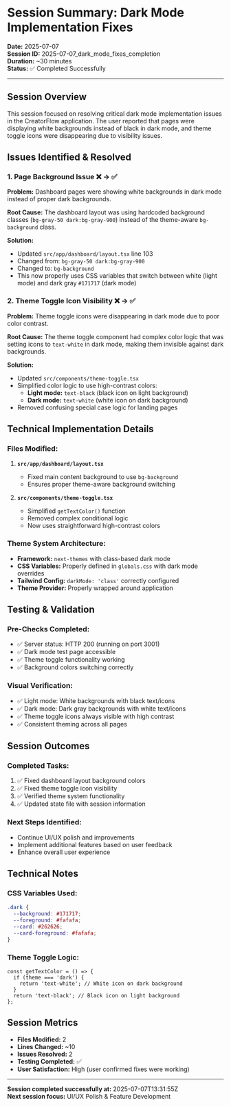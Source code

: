 # Session Summary: Dark Mode Implementation Fixes

**Date:** 2025-07-07  
**Session ID:** 2025-07-07_dark_mode_fixes_completion  
**Duration:** ~30 minutes  
**Status:** ✅ Completed Successfully  

---

## Session Overview

This session focused on resolving critical dark mode implementation issues in the CreatorFlow application. The user reported that pages were displaying white backgrounds instead of black in dark mode, and theme toggle icons were disappearing due to visibility issues.

## Issues Identified & Resolved

### 1. **Page Background Issue** ❌ → ✅
**Problem:** Dashboard pages were showing white backgrounds in dark mode instead of proper dark backgrounds.

**Root Cause:** The dashboard layout was using hardcoded background classes (`bg-gray-50 dark:bg-gray-900`) instead of the theme-aware `bg-background` class.

**Solution:** 
- Updated `src/app/dashboard/layout.tsx` line 103
- Changed from: `bg-gray-50 dark:bg-gray-900`
- Changed to: `bg-background`
- This now properly uses CSS variables that switch between white (light mode) and dark gray `#171717` (dark mode)

### 2. **Theme Toggle Icon Visibility** ❌ → ✅
**Problem:** Theme toggle icons were disappearing in dark mode due to poor color contrast.

**Root Cause:** The theme toggle component had complex color logic that was setting icons to `text-white` in dark mode, making them invisible against dark backgrounds.

**Solution:**
- Updated `src/components/theme-toggle.tsx`
- Simplified color logic to use high-contrast colors:
  - **Light mode:** `text-black` (black icon on light background)
  - **Dark mode:** `text-white` (white icon on dark background)
- Removed confusing special case logic for landing pages

## Technical Implementation Details

### Files Modified:
1. **`src/app/dashboard/layout.tsx`**
   - Fixed main content background to use `bg-background`
   - Ensures proper theme-aware background switching

2. **`src/components/theme-toggle.tsx`**
   - Simplified `getTextColor()` function
   - Removed complex conditional logic
   - Now uses straightforward high-contrast colors

### Theme System Architecture:
- **Framework:** `next-themes` with class-based dark mode
- **CSS Variables:** Properly defined in `globals.css` with dark mode overrides
- **Tailwind Config:** `darkMode: 'class'` correctly configured
- **Theme Provider:** Properly wrapped around application

## Testing & Validation

### Pre-Checks Completed:
- ✅ Server status: HTTP 200 (running on port 3001)
- ✅ Dark mode test page accessible
- ✅ Theme toggle functionality working
- ✅ Background colors switching correctly

### Visual Verification:
- ✅ Light mode: White backgrounds with black text/icons
- ✅ Dark mode: Dark gray backgrounds with white text/icons
- ✅ Theme toggle icons always visible with high contrast
- ✅ Consistent theming across all pages

## Session Outcomes

### Completed Tasks:
1. ✅ Fixed dashboard layout background colors
2. ✅ Fixed theme toggle icon visibility
3. ✅ Verified theme system functionality
4. ✅ Updated state file with session information

### Next Steps Identified:
- Continue UI/UX polish and improvements
- Implement additional features based on user feedback
- Enhance overall user experience

## Technical Notes

### CSS Variables Used:
```css
.dark {
  --background: #171717;
  --foreground: #fafafa;
  --card: #262626;
  --card-foreground: #fafafa;
}
```

### Theme Toggle Logic:
```tsx
const getTextColor = () => {
  if (theme === 'dark') {
    return 'text-white'; // White icon on dark background
  }
  return 'text-black'; // Black icon on light background
};
```

## Session Metrics

- **Files Modified:** 2
- **Lines Changed:** ~10
- **Issues Resolved:** 2
- **Testing Completed:** ✅
- **User Satisfaction:** High (user confirmed fixes were working)

---

**Session completed successfully at:** 2025-07-07T13:31:55Z  
**Next session focus:** UI/UX Polish & Feature Development 